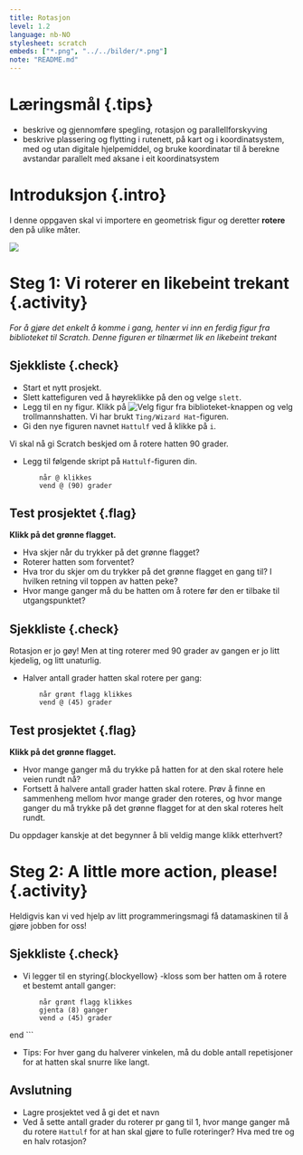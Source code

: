 ```yaml
---
title: Rotasjon
level: 1.2
language: nb-NO
stylesheet: scratch
embeds: ["*.png", "../../bilder/*.png"]
note: "README.md"
---
```


# Læringsmål {.tips}
+ beskrive og gjennomføre spegling, rotasjon og parallellforskyving
+ beskrive plassering og flytting i rutenett, på kart og i koordinatsystem, med og utan digitale hjelpemiddel, og bruke koordinatar til å berekne avstandar parallelt med aksane i eit koordinatsystem

# Introduksjon {.intro}


I denne oppgaven skal vi importere en geometrisk figur og deretter __rotere__ den på ulike måter.


![](Geometri.png)

# Steg 1: Vi roterer en likebeint trekant {.activity}

*For å gjøre det enkelt å komme i gang, henter vi inn en ferdig figur fra biblioteket til Scratch. 
Denne figuren er tilnærmet lik en likebeint trekant*

## Sjekkliste {.check}

+ Start et nytt prosjekt.
+ Slett kattefiguren ved å høyreklikke på den og velge `slett`.
+ Legg til en ny figur. Klikk på ![Velg figur fra biblioteket](hent-fra-bibliotek.png)-knappen og velg trollmannshatten. Vi har brukt `Ting/Wizard Hat`-figuren.
+ Gi den nye figuren navnet `Hattulf` ved å klikke på `i`.

Vi skal nå gi Scratch beskjed om å rotere hatten 90 grader.

+ Legg til følgende skript på `Hattulf`-figuren din.

    ```blocks
        når @ klikkes
		vend @ (90) grader
	```
    
## Test prosjektet {.flag}

__Klikk på det grønne flagget.__

+ Hva skjer når du trykker på det grønne flagget? 
+ Roterer hatten som forventet?
+ Hva tror du skjer om du trykker på det grønne flagget en gang til? I hvilken retning vil toppen av hatten peke?
+ Hvor mange ganger må du be hatten om å rotere før den er tilbake til utgangspunktet? 

## Sjekkliste {.check}

Rotasjon er jo gøy! Men at ting roterer med 90 grader av gangen er jo litt kjedelig, og litt unaturlig.

+ Halver antall grader hatten skal rotere per gang:

    ```blocks
        når grønt flagg klikkes
		vend @ (45) grader
	```

## Test prosjektet {.flag}

__Klikk på det grønne flagget.__

+ Hvor mange ganger må du trykke på hatten for at den skal rotere hele veien rundt nå?
+ Fortsett å halvere antall grader hatten skal rotere. Prøv å finne en sammenheng mellom hvor mange grader den roteres, og hvor mange ganger du må trykke på det grønne flagget for at den skal roteres helt rundt.
 
Du oppdager kanskje at det begynner å bli veldig mange klikk etterhvert?

# Steg 2: A little more action, please! {.activity}

Heldigvis kan vi ved hjelp av litt programmeringsmagi få datamaskinen til å gjøre jobben for oss! 
 
## Sjekkliste {.check}

+ Vi legger til en styring{.blockyellow} -kloss som ber hatten om å rotere et bestemt antall ganger:

	```blocks
        når grønt flagg klikkes
		gjenta (8) ganger
		vend ↺ (45) grader
end
	```
+ Tips: For hver gang du halverer vinkelen, må du doble antall repetisjoner for at hatten skal snurre like langt.

## Avslutning

+ Lagre prosjektet ved å gi det et navn
+ Ved å sette antall grader du roterer pr gang til 1, hvor mange ganger må du rotere `Hattulf` for at han skal gjøre to fulle roteringer? Hva med tre og en halv rotasjon?


